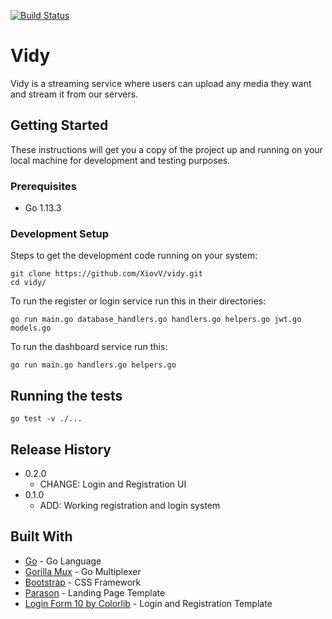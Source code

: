 [![Build Status](https://travis-ci.org/XiovV/vidy.svg?branch=master)](https://travis-ci.org/XiovV/vidy)

# Vidy

Vidy is a streaming service where users can upload any media they want and stream it from our servers.

## Getting Started

These instructions will get you a copy of the project up and running on your local machine for development and testing purposes.

### Prerequisites
* Go 1.13.3

### Development Setup

Steps to get the development code running on your system:

```
git clone https://github.com/XiovV/vidy.git
cd vidy/
```

To run the register or login service run this in their directories:
```
go run main.go database_handlers.go handlers.go helpers.go jwt.go models.go
```
To run the dashboard service run this:
```
go run main.go handlers.go helpers.go
```

## Running the tests

```
go test -v ./...
```

## Release History
* 0.2.0
  * CHANGE: Login and Registration UI
* 0.1.0
  * ADD: Working registration and login system

## Built With
* [Go](https://golang.org/) - Go Language
* [Gorilla Mux](https://github.com/gorilla/mux) - Go Multiplexer
* [Bootstrap](https://getbootstrap.com/) - CSS Framework
* [Parason](https://colorlib.com/preview/theme/parason/index.html) - Landing Page Template
* [Login Form 10 by Colorlib](https://colorlib.com/wp/template/login-form-v10/) - Login and Registration Template
